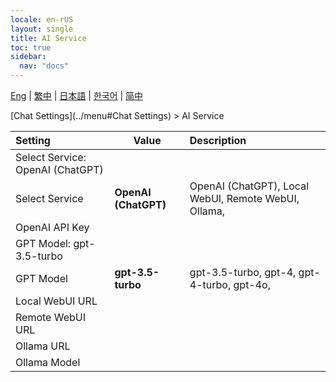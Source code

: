 ```yaml
---
locale: en-rUS
layout: single
title: AI Service
toc: true
sidebar:
  nav: "docs"
---
```

[Eng](/dancexr/menu/2025.4/chat/ai_service) | [繁中](/tw/dancexr/menu/2025.4/chat/ai_service) | [日本語](/jp/dancexr/menu/2025.4/chat/ai_service) | [한국어](/kr/dancexr/menu/2025.4/chat/ai_service) | [简中](/zh/dancexr/menu/2025.4/chat/ai_service)

[Chat Settings](../menu#Chat Settings) > AI Service



| Setting | Value | Description |
| :--- | --- | :--- |
| Select Service: OpenAI (ChatGPT) || 
| Select Service | **OpenAI (ChatGPT)** | OpenAI (ChatGPT), Local WebUI, Remote WebUI, Ollama,  |
| OpenAI API Key || 
| GPT Model: gpt-3.5-turbo || 
| GPT Model | **gpt-3.5-turbo** | gpt-3.5-turbo, gpt-4, gpt-4-turbo, gpt-4o,  |
| Local WebUI URL || 
| Remote WebUI URL || 
| Ollama URL || 
| Ollama Model || 
